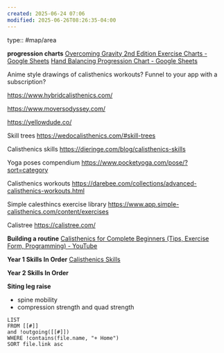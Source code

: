 ```yaml
---
created: 2025-06-24 07:06
modified: 2025-06-26T08:26:35-04:00
---
```

type:: #map/area

**progression charts**
[Overcoming Gravity 2nd Edition Exercise Charts - Google Sheets](https://docs.google.com/spreadsheets/d/19l4tVfdTJLheLMwZBYqcw1oeEBPRh8mxngqrCz2YnVg/edit?gid=2032740838#gid=2032740838)
[Hand Balancing Progression Chart - Google Sheets](https://docs.google.com/spreadsheets/d/1zgt91sBpS3a6q1JUJz4NtyBY89l0qZrH7XXEZ-3OAO4/edit?gid=60113655#gid=60113655)



Anime style drawings of calisthenics workouts?
Funnel to your app with a subscription?

https://www.hybridcalisthenics.com/

https://www.moversodyssey.com/

https://yellowdude.co/

Skill trees
https://wedocalisthenics.com/#skill-trees

Calisthenics skills
https://dieringe.com/blog/calisthenics-skills

Yoga poses compendium
https://www.pocketyoga.com/pose/?sort=category

Calisthenics workouts
https://darebee.com/collections/advanced-calisthenics-workouts.html

Simple calesthincs exercise library
https://www.app.simple-calisthenics.com/content/exercises

Calistree
https://calistree.com/

**Building a routine**
[Calisthenics for Complete Beginners (Tips, Exercise Form, Programming) - YouTube](https://www.youtube.com/watch?v=1mlN0yuxoLE)

**Year 1 Skills In Order**
[Calisthenics Skills](https://www.youtube.com/watch?v=J2JHDavNZB4)


**Year 2 Skills In Order**

**Siting leg raise**
- spine mobility
- compression  strength and quad strength

```dataview
LIST
FROM [[#]]
and !outgoing([[#]])
WHERE !contains(file.name, "+ Home")
SORT file.link asc
```